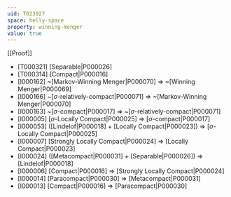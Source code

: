 ```yaml
---
uid: T023927
space: helly-space
property: winning-menger
value: true
---
```

[[Proof]]

* [T000321] [Separable|P000026]
* [T000314] [Compact|P000016]
* [I000162] ~[Markov-Winning Menger|P000070] => ~[Winning Menger|P000069]
* [I000166] ~[$\sigma$-relatively-compact|P000071] => ~[Markov-Winning Menger|P000070]
* [I000163] ~[$\sigma$-compact|P000017] => ~[$\sigma$-relatively-compact|P000071]
* [I000005] [$\sigma$-Locally Compact|P000025] => [$\sigma$-compact|P000017]
* [I000053] ([Lindelof|P000018] + [Locally Compact|P000023]) => [$\sigma$-Locally Compact|P000025]
* [I000007] [Strongly Locally Compact|P000024] => [Locally Compact|P000023]
* [I000024] ([Metacompact|P000031] + [Separable|P000026]) => [Lindelof|P000018]
* [I000006] [Compact|P000016] => [Strongly Locally Compact|P000024]
* [I000014] [Paracompact|P000030] => [Metacompact|P000031]
* [I000013] [Compact|P000016] => [Paracompact|P000030]

